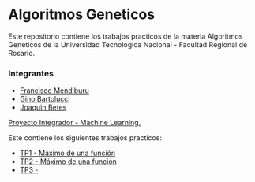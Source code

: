 # Algoritmos Geneticos

Este repositorio contiene los trabajos practicos de la materia Algoritmos Geneticos de la Universidad Tecnologica Nacional - Facultad Regional de Rosario.

### Integrantes

* [Francisco Mendiburu](https://github.com/MendiburuFrancisco)
* [Gino Bartolucci](https://github.com/GinoBartolucci)
* [Joaquin Betes](https://github.com/JoaquinBetes)

[Proyecto Integrador - Machine Learning.](Proyecto/README.md)

Este contiene los siguientes trabajos practicos:

* [TP1 - Máximo de una función](TP1/README.md)
* [TP2 - Máximo de una función](TP2/README.md)
* [TP3 - ](TP3/README.md)
